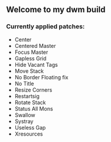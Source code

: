 ## Welcome to my dwm build

### Currently applied patches:

- Center
- Centered Master
- Focus Master
- Gapless Grid
- Hide Vacant Tags
- Move Stack
- No Border Floating fix
- No Title
- Resize Corners
- Restartsig
- Rotate Stack
- Status All Mons
- Swallow
- Systray
- Useless Gap
- Xresources

